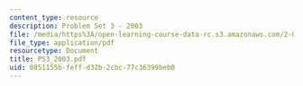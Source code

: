 ```yaml
---
content_type: resource
description: Problem Set 3 - 2003
file: /media/https%3A/open-learning-course-data-rc.s3.amazonaws.com/2-082-ship-structural-analysis-design-13-122-spring-2003/0851155bfeffd32b2cbc77c36399beb0_PS3_2003.pdf
file_type: application/pdf
resourcetype: Document
title: PS3_2003.pdf
uid: 0851155b-feff-d32b-2cbc-77c36399beb0
---
```

